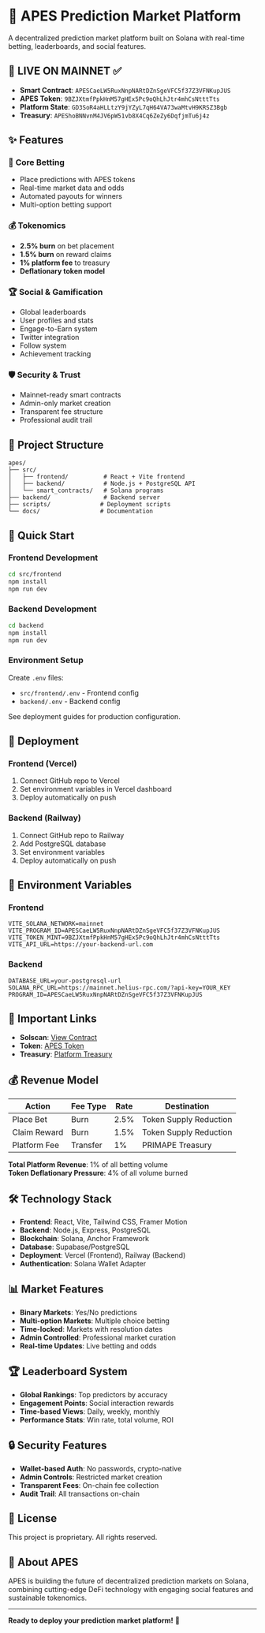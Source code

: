 # 🦍 APES Prediction Market Platform

A decentralized prediction market platform built on Solana with real-time betting, leaderboards, and social features.

## 🚀 **LIVE ON MAINNET** ✅

- **Smart Contract**: `APESCaeLW5RuxNnpNARtDZnSgeVFC5f37Z3VFNKupJUS`
- **APES Token**: `9BZJXtmfPpkHnM57gHEx5Pc9oQhLhJtr4mhCsNtttTts`
- **Platform State**: `GD3SoR4aHLLtzY9jYZyL7qH64VA73waMtvH9KRSZ3Bgb`
- **Treasury**: `APEShoBNNvnM4JV6pW51vb8X4Cq6ZeZy6DqfjmTu6j4z`

## ✨ Features

### 🎯 **Core Betting**
- Place predictions with APES tokens
- Real-time market data and odds
- Automated payouts for winners
- Multi-option betting support

### 💰 **Tokenomics**
- **2.5% burn** on bet placement
- **1.5% burn** on reward claims  
- **1% platform fee** to treasury
- **Deflationary token model**

### 🏆 **Social & Gamification**
- Global leaderboards
- User profiles and stats
- Engage-to-Earn system
- Twitter integration
- Follow system
- Achievement tracking

### 🛡️ **Security & Trust**
- Mainnet-ready smart contracts
- Admin-only market creation
- Transparent fee structure
- Professional audit trail

## 📁 Project Structure

```
apes/
├── src/
│   ├── frontend/          # React + Vite frontend
│   ├── backend/           # Node.js + PostgreSQL API
│   └── smart_contracts/   # Solana programs
├── backend/               # Backend server
├── scripts/              # Deployment scripts
└── docs/                 # Documentation
```

## 🚀 Quick Start

### Frontend Development
```bash
cd src/frontend
npm install
npm run dev
```

### Backend Development  
```bash
cd backend
npm install
npm run dev
```

### Environment Setup
Create `.env` files:
- `src/frontend/.env` - Frontend config
- `backend/.env` - Backend config

See deployment guides for production configuration.

## 🔧 Deployment

### Frontend (Vercel)
1. Connect GitHub repo to Vercel
2. Set environment variables in Vercel dashboard
3. Deploy automatically on push

### Backend (Railway)
1. Connect GitHub repo to Railway
2. Add PostgreSQL database
3. Set environment variables
4. Deploy automatically on push

## 🎯 Environment Variables

### Frontend
```env
VITE_SOLANA_NETWORK=mainnet
VITE_PROGRAM_ID=APESCaeLW5RuxNnpNARtDZnSgeVFC5f37Z3VFNKupJUS
VITE_TOKEN_MINT=9BZJXtmfPpkHnM57gHEx5Pc9oQhLhJtr4mhCsNtttTts
VITE_API_URL=https://your-backend-url.com
```

### Backend  
```env
DATABASE_URL=your-postgresql-url
SOLANA_RPC_URL=https://mainnet.helius-rpc.com/?api-key=YOUR_KEY
PROGRAM_ID=APESCaeLW5RuxNnpNARtDZnSgeVFC5f37Z3VFNKupJUS
```

## 🔗 Important Links

- **Solscan**: [View Contract](https://solscan.io/account/APESCaeLW5RuxNnpNARtDZnSgeVFC5f37Z3VFNKupJUS)
- **Token**: [APES Token](https://solscan.io/token/9BZJXtmfPpkHnM57gHEx5Pc9oQhLhJtr4mhCsNtttTts)
- **Treasury**: [Platform Treasury](https://solscan.io/account/APEShoBNNvnM4JV6pW51vb8X4Cq6ZeZy6DqfjmTu6j4z)

## 💰 Revenue Model

| Action | Fee Type | Rate | Destination |
|--------|----------|------|-------------|
| Place Bet | Burn | 2.5% | Token Supply Reduction |
| Claim Reward | Burn | 1.5% | Token Supply Reduction |
| Platform Fee | Transfer | 1% | PRIMAPE Treasury |

**Total Platform Revenue**: 1% of all betting volume  
**Token Deflationary Pressure**: 4% of all volume burned

## 🛠️ Technology Stack

- **Frontend**: React, Vite, Tailwind CSS, Framer Motion
- **Backend**: Node.js, Express, PostgreSQL
- **Blockchain**: Solana, Anchor Framework
- **Database**: Supabase/PostgreSQL
- **Deployment**: Vercel (Frontend), Railway (Backend)
- **Authentication**: Solana Wallet Adapter

## 📊 Market Features

- **Binary Markets**: Yes/No predictions
- **Multi-option Markets**: Multiple choice betting
- **Time-locked**: Markets with resolution dates
- **Admin Controlled**: Professional market curation
- **Real-time Updates**: Live betting and odds

## 🏆 Leaderboard System

- **Global Rankings**: Top predictors by accuracy
- **Engagement Points**: Social interaction rewards
- **Time-based Views**: Daily, weekly, monthly
- **Performance Stats**: Win rate, total volume, ROI

## 🔒 Security Features

- **Wallet-based Auth**: No passwords, crypto-native
- **Admin Controls**: Restricted market creation
- **Transparent Fees**: On-chain fee collection
- **Audit Trail**: All transactions on-chain

## 📄 License

This project is proprietary. All rights reserved.

## 🦍 About APES

APES is building the future of decentralized prediction markets on Solana, combining cutting-edge DeFi technology with engaging social features and sustainable tokenomics.

---

**Ready to deploy your prediction market platform!** 🚀
